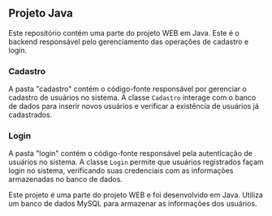 ## Projeto Java

Este repositório contém uma parte do projeto WEB em Java. Este é o backend responsável pelo gerenciamento das operações de cadastro e login.

### Cadastro

A pasta "cadastro" contém o código-fonte responsável por gerenciar o cadastro de usuários no sistema. A classe `Cadastro` interage com o banco de dados para inserir novos usuários e verificar a existência de usuários já cadastrados.

### Login

A pasta "login" contém o código-fonte responsável pela autenticação de usuários no sistema. A classe `Login` permite que usuários registrados façam login no sistema, verificando suas credenciais com as informações armazenadas no banco de dados.

Este projeto é uma parte do projeto WEB e foi desenvolvido em Java. Utiliza um banco de dados MySQL para armazenar as informações dos usuários.

